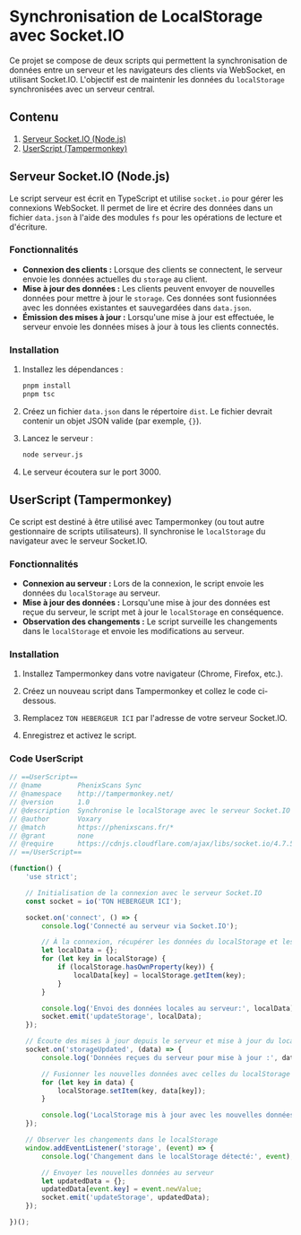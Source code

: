 # Synchronisation de LocalStorage avec Socket.IO

Ce projet se compose de deux scripts qui permettent la synchronisation de données entre un serveur et les navigateurs des clients via WebSocket, en utilisant Socket.IO. L'objectif est de maintenir les données du `localStorage` synchronisées avec un serveur central.

## Contenu

1. [Serveur Socket.IO (Node.js)](#serveur-socketio-nodejs)
2. [UserScript (Tampermonkey)](#userscript-tampermonkey)

## Serveur Socket.IO (Node.js)

Le script serveur est écrit en TypeScript et utilise `socket.io` pour gérer les connexions WebSocket. Il permet de lire et écrire des données dans un fichier `data.json` à l'aide des modules `fs` pour les opérations de lecture et d'écriture.

### Fonctionnalités

- **Connexion des clients :** Lorsque des clients se connectent, le serveur envoie les données actuelles du `storage` au client.
- **Mise à jour des données :** Les clients peuvent envoyer de nouvelles données pour mettre à jour le `storage`. Ces données sont fusionnées avec les données existantes et sauvegardées dans `data.json`.
- **Émission des mises à jour :** Lorsqu'une mise à jour est effectuée, le serveur envoie les données mises à jour à tous les clients connectés.

### Installation

1. Installez les dépendances :
    ```bash
    pnpm install
    pnpm tsc
    ```

2. Créez un fichier `data.json` dans le répertoire `dist`. Le fichier devrait contenir un objet JSON valide (par exemple, `{}`).

3. Lancez le serveur :
    ```bash
    node serveur.js
    ```

4. Le serveur écoutera sur le port 3000.

## UserScript (Tampermonkey)

Ce script est destiné à être utilisé avec Tampermonkey (ou tout autre gestionnaire de scripts utilisateurs). Il synchronise le `localStorage` du navigateur avec le serveur Socket.IO.

### Fonctionnalités

- **Connexion au serveur :** Lors de la connexion, le script envoie les données du `localStorage` au serveur.
- **Mise à jour des données :** Lorsqu'une mise à jour des données est reçue du serveur, le script met à jour le `localStorage` en conséquence.
- **Observation des changements :** Le script surveille les changements dans le `localStorage` et envoie les modifications au serveur.

### Installation

1. Installez Tampermonkey dans votre navigateur (Chrome, Firefox, etc.).

2. Créez un nouveau script dans Tampermonkey et collez le code ci-dessous.

3. Remplacez `TON HEBERGEUR ICI` par l'adresse de votre serveur Socket.IO.

4. Enregistrez et activez le script.

### Code UserScript

```javascript
// ==UserScript==
// @name         PhenixScans Sync
// @namespace    http://tampermonkey.net/
// @version      1.0
// @description  Synchronise le localStorage avec le serveur Socket.IO
// @author       Voxary
// @match        https://phenixscans.fr/*
// @grant        none
// @require      https://cdnjs.cloudflare.com/ajax/libs/socket.io/4.7.5/socket.io.min.js
// ==/UserScript==

(function() {
    'use strict';

    // Initialisation de la connexion avec le serveur Socket.IO
    const socket = io('TON HEBERGEUR ICI'); 

    socket.on('connect', () => {
        console.log('Connecté au serveur via Socket.IO');

        // À la connexion, récupérer les données du localStorage et les envoyer au serveur
        let localData = {};
        for (let key in localStorage) {
            if (localStorage.hasOwnProperty(key)) {
                localData[key] = localStorage.getItem(key);
            }
        }

        console.log('Envoi des données locales au serveur:', localData);
        socket.emit('updateStorage', localData);
    });

    // Écoute des mises à jour depuis le serveur et mise à jour du localStorage
    socket.on('storageUpdated', (data) => {
        console.log('Données reçues du serveur pour mise à jour :', data);

        // Fusionner les nouvelles données avec celles du localStorage
        for (let key in data) {
            localStorage.setItem(key, data[key]);
        }

        console.log('LocalStorage mis à jour avec les nouvelles données:', data);
    });

    // Observer les changements dans le localStorage
    window.addEventListener('storage', (event) => {
        console.log('Changement dans le localStorage détecté:', event);

        // Envoyer les nouvelles données au serveur
        let updatedData = {};
        updatedData[event.key] = event.newValue;
        socket.emit('updateStorage', updatedData);
    });

})();
```

